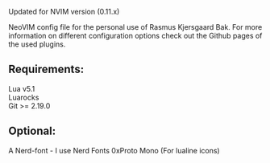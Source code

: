 Updated for NVIM version (0.11.x)

NeoVIM config file for the personal use of Rasmus Kjersgaard Bak.
For more information on different configuration options check out the Github pages of the used plugins.

## Requirements:
Lua v5.1  
Luarocks  
Git >= 2.19.0  

## Optional:
A Nerd-font - I use Nerd Fonts 0xProto Mono (For lualine icons)
